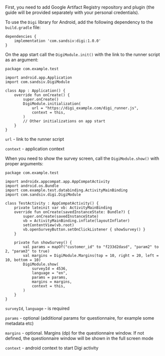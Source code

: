 First, you need to add Google Artifact Registry repository and plugin (the guide will be provided separately with your personal credentials).


To use the `Digi` library for Android, add the following dependency to the `build.gradle` file:

```
dependencies {
    implementation 'com.sandsiv:digi:1.0.0'
}
```


On the app start call the `DigiModule.init()` with the link to the runner script as an argument:

```
package com.example.test

import android.app.Application
import com.sandsiv.DigiModule

class App : Application() {
    override fun onCreate() {
        super.onCreate()
        DigiModule.initialization(
            url = "https://digi_example.com/digi_runner.js",
            context = this,
        )
        // Other initializations on app start
    }
}

```

`url` - link to the runner script 

`context` - application context


When you need to show the survey screen, call the `DigiModule.show()` with proper arguments:

```
package com.example.test

import androidx.appcompat.app.AppCompatActivity
import android.os.Bundle
import com.example.test.databinding.ActivityMainBinding
import com.sandsiv.digi.DigiModule

class TestActivity : AppCompatActivity() {
    private lateinit var vb: ActivityMainBinding
    override fun onCreate(savedInstanceState: Bundle?) {
        super.onCreate(savedInstanceState)
        vb = ActivityMainBinding.inflate(layoutInflater)
        setContentView(vb.root)
        vb.openSurveyButton.setOnClickListener { showSurvey() }
    }

    private fun showSurvey() {
        val params = mapOf("customer_id" to "f233d2dasd", "param2" to 2, "param3" to true)
        val margins = DigiModule.Margins(top = 10, right = 20, left = 10, bottom = 10)
        DigiModule.show(
            surveyId = 4536,
            language = "en",
            params = params,
            margins = margins,
            context = this,
        )
    }
}
```

`surveyId`, `language` - is required

`params` - optional (additional params for questionnaire, for example some metadata etc)

`margins` - optional. Margins (dp) for the questionnaire window. If not defined, the questionnaire window will be shown in the full screen mode

`context` - android context to start Digi activity

